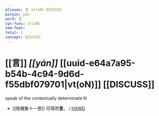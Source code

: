 ```yaml
---
aliases: 言 vt(oN) DISCUSS
pinyin: yán
word: 言
syn-func: vt(oN)
sem-feat: 
total: 1
concept: DISCUSS 
---
```

# [[言]] *[[yán]]*  [[uuid-e64a7a95-b54b-4c94-9d6d-f55dbf079701|vt(oN)]] [[DISCUSS]]
speak of the contextually determinate N
 - [[陸機集十一卷]] 可得而**言**。 / [HXWD](https://hxwd.org/textview.html?location=CH2b1575_CHANT_001-1a.8)